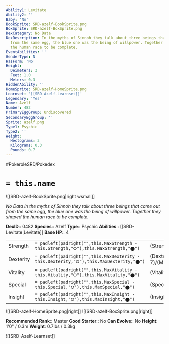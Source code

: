 ```yaml
---
Ability1: Levitate
Ability2: ''
Baby: 'No'
BookSprite: SRD-azelf-BookSprite.png
BoxSprite: SRD-azelf-BoxSprite.png
DexCategory: No Data
DexDescription: In the myths of Sinnoh they talk about three beings that came out
  from the same egg, the blue one was the being of willpower. Together they shaped
  the human race to be complete.
EventAbilities: ''
GenderType: N
HasForm: 'No'
Height:
  Deimeters: 3
  Feet: 1.0
  Meters: 0.3
HiddenAbility: ''
HomeSprite: SRD-azelf-HomeSprite.png
Learnset: '[[SRD-Azelf-Learnset]]'
Legendary: 'Yes'
Name: Azelf
Number: 482
PrimaryEggGroup: Undiscovered
SecondaryEggGroup: ''
Sprite: azelf.png
Type1: Psychic
Type2: ''
Weight:
  Hectograms: 3
  Kilograms: 0.3
  Pounds: 0.7
---
```


#PokeroleSRD/Pokedex

# `= this.name`

![[SRD-azelf-BookSprite.png|right wsmall]]

*No Data*
*In the myths of Sinnoh they talk about three beings that came out from the same egg, the blue one was the being of willpower. Together they shaped the human race to be complete.*

**DexID**:: 0482
**Species**:: Azelf
**Type**:: Psychic
**Abilities**:: [[SRD-Levitate|Levitate]]
**Base HP**:: 4

|           |                                                                                        |                                          |
| --------- | -------------------------------------------------------------------------------------- | ---------------------------------------- |
| Strength  | `= padleft(padright("",this.MaxStrength - this.Strength,"⭘"),this.MaxStrength,"⬤")`    | (Strength::7)/(MaxStrength::7)   |
| Dexterity | `= padleft(padright("",this.MaxDexterity - this.Dexterity,"⭘"),this.MaxDexterity,"⬤")` | (Dexterity:: 7)/(MaxDexterity::7) |
| Vitality  | `= padleft(padright("",this.MaxVitality - this.Vitality,"⭘"),this.MaxVitality,"⬤")`    | (Vitality::5)/(MaxVitality::5)   |
| Special   | `= padleft(padright("",this.MaxSpecial - this.Special,"⭘"),this.MaxSpecial,"⬤")`       | (Special::7)/(MaxSpecial::7)     |
| Insight   | `= padleft(padright("",this.MaxInsight - this.Insight,"⭘"),this.MaxInsight,"⬤")`       | (Insight::5)/(MaxInsight::5)     |

![[SRD-azelf-HomeSprite.png|right]]
![[SRD-azelf-BoxSprite.png|right]]

**Recommended Rank**:: Master
**Good Starter**:: No
**Can Evolve**:: No
**Height**: 1'0" / 0.3m
**Weight**: 0.7lbs / 0.3kg

![[SRD-Azelf-Learnset]]